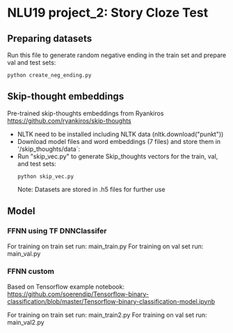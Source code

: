# NLU19 project_2: Story Cloze Test


## Preparing datasets
Run this file to generate random negative ending in the train set and prepare val and test sets:
```
python create_neg_ending.py
```

## Skip-thought embeddings
Pre-trained skip-thoughts embeddings from Ryankiros
https://github.com/ryankiros/skip-thoughts

- NLTK need to be installed including NLTK data (nltk.download("punkt"))
- Download model files and word embeddings (7 files) and store them in '/skip_thoughts/data`:
- Run "skip_vec.py" to generate Skip_thoughts vectors for the train, val, and test sets:
	```
	python skip_vec.py
	```
	Note: Datasets are stored in .h5 files for further use

## Model

### FFNN using TF DNNClassifer 

For training on train set run: main_train.py
For training on val set run: main_val.py

###  FFNN custom
Based on Tensorflow example notebook:
https://github.com/soerendip/Tensorflow-binary-classification/blob/master/Tensorflow-binary-classification-model.ipynb

For training on train set run: main_train2.py
For training on val set run: main_val2.py


